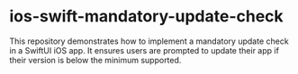 # ios-swift-mandatory-update-check
This repository demonstrates how to implement a mandatory update check in a SwiftUI iOS app. It ensures users are prompted to update their app if their version is below the minimum supported.
